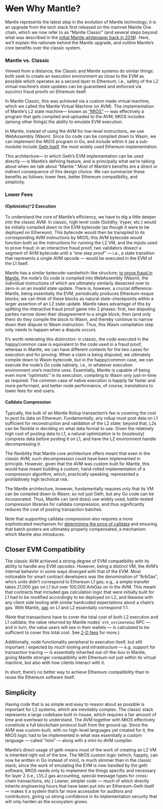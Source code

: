 # ~~Wen~~ Why Mantle?

Mantle represents the latest step in the evolution of Mantle technology; it is an upgrade from the tech stack first released on the mainnet Mantle One chain, which we now refer to as “Mantle Classic” (and several steps beyond what was described in the [initial Mantle whitepaper back in 2018](https://www.usenix.org/system/files/conference/usenixsecurity18/sec18-kalodner.pdf)). Here, we’ll explain the rationale behind the Mantle upgrade, and outline Mantle’s core benefits over the classic system.

### Mantle vs. Classic

Viewed from a distance, the Classic and Mantle systems do similar things: both seek to create an execution environment as close to the EVM as possible which operates as a second layer to Ethereum; i.e., safety of the L2 virtual machine’s state updates can be guaranteed and enforced via succinct fraud proofs on Ethereum itself.

In Mantle Classic, this was achieved via a custom made virtual machine, which we called the Mantle Virtual Machine (or AVM). The implementation of Mantle’s L2 state machine— known as [“MtOS”](./mtos/mtos.md) — was effectively a program that gets compiled and uploaded to the AVM; MtOS includes (among other things) the ability to emulate EVM execution.

In Mantle, instead of using the AVM for low-level instructions, we use WebAssembly (Wasm). Since Go code can be compiled down to Wasm, we can implement the MtOS program in Go, and include within it (as a sub-module) include [Geth itself](./mtos/geth.md), the most widely used Ethereum implementation.

This architecture— in which Geth’s EVM implementation can be used directly — is Mantle’s defining feature, and is principally what we’re talking about when we talk about “Mantle.” Most of Mantle’s benefits are a direct or indirect consequence of this design choice. We can summarize these benefits as follows: lower fees, better Ethereum compatibility, and simplicity.

### Lower Fees

#### (Optimistic)^2 Execution

To understand the core of Mantle’s efficiency, we have to dig a little deeper into the classic AVM. In classic, high level code (Solidity, Vyper, etc.) would be initially compiled down to the EVM bytecode (as though it were to be deployed on Ethereum). This bytecode would then be transpiled to its corresponding AVM instructions by MtOS; this AVM bytecode would function both as the instructions for running the L2 VM, and the inputs used to prove fraud; in an interactive fraud proof, two validators dissect a segment of AVM bytecode until a “one step proof” — i.e., a state transition that represents a single AVM opcode — would be executed in the EVM of the L1 itself.

Mantle has a similar bytecode-sandwhich-like structure; [to prove fraud in Mantle](./proving/challenge-manager.md), the node’s Go code is compiled into WebAssembly (Wasm), the individual instructions of which are ultimately similarly dissected over to zero-in on an invalid state update. There is, however, a crucial difference: Mantle, being essentially the EVM, periodically produces Ethereum-esque blocks; we can think of these blocks as natural state-checkpoints within a larger assertion of an L2 state update. Mantle takes advantage of this by splitting the interactive fraud proof game into 2 phases: first, two disputing parties narrow down their disagreement to a single block; then (and only then) do they compile the block to Wasm, and thereby continue to narrow down their dispute to Wasm instruction. Thus, this Wasm compilation step only needs to happen when a dispute occurs.

It’s worth reiterating this distinction: in classic, the code executed in the happy/common case is equivalent to the code used in a fraud proof, whereas in Mantle, we can have different contexts for the two cases for execution and for proving. When a claim is being disputed, we ultimately compile down to Wasm bytecode, but in the happy/common case, we can execute the node’s Go code natively, i.e., in whatever execution environment one’s machine uses. Essentially, Mantle is capable of being even more “optimistic” in its execution, compiling to Wasm only just-in-time as required. The common case of native execution is happily far faster and more performant, and better node performance, of course, translations to lower fees for end users.

#### Calldata Compression

Typically, the bulk of an Mantle Rollup transaction’s fee is covering the cost to post its data on Ethereum. Fundamentally, any rollup must post data on L1 sufficient for reconstruction and validation of the L2 state; beyond that, L2s can be flexible in deciding on what data format to use. Given the relatively high cost of posting data to L1, a natural optimization is to (losslessly) compress data before posting it on L1, and have the L2 environment handle decompressing it.

The flexibility that Mantle core architecture offers meant that even in the classic AVM, such decompression could have been implemented in principle. However, given that the AVM was custom built for Mantle, this would have meant building a custom, hand-rolled implementation of a compression algorithm, which, practically speaking, represented a prohibitively high technical risk.

The Mantle architecture, however, fundamentally requires only that its VM can be compiled down to Wasm; so not just Geth, but any Go code can be incorporated. Thus, Mantle can (and does) use widely used, battle-tested compression libraries for calldata compression, and thus significantly reduces the cost of posting transaction batches.

Note that supporting calldata compression also requires a more sophisticated mechanism for [determining the price of calldata](./mtos/l1-pricing.md) and ensuring that batch posters are ultimately properly compensated, a mechanism which Mantle also introduces.

## Closer EVM Compatibility

The classic AVM achieved a strong degree of EVM compatibility with its ability to handle any EVM opcodes. However, being a distinct VM, the AVM’s internal behavior in some ways diverged with that of the EVM. Most noticeable for smart contract developers was the denomination of “ArbGas”, who’s units didn’t correspond to Ethereum L1 gas; e.g,. a simple transfer takes 21,000 gas on L1 but over 100,000 ArbGas on in the AVM. This meant that contracts that included gas calculation logic that were initially built for L1 had to be modified accordingly to be deployed on L2, and likewise with any client side tooling with similar hardcoded expectations about a chain’s gas. With Mantle, [gas](./mtos/gas.md) on L1 and L2 essentially correspond 1:1.

(Note that transactions have to cover the total cost of both L2 execution and L1 calldata; the value returned by Mantle nodes' `eth_estimateGas` RPC — and in turn, the value users will see in their wallets — is calculated to be sufficient to cover this total cost. See [2-D fees](https://medium.com/mantlenetwork/understanding-mantle-2-dimensional-fees-fd1d582596c9) for more.)

Additionally, node functionality peripheral to execution itself, but still important / expected by much tooling and infrastructure — e.g. support for transaction tracing — is essentially inherited out-of-the-box in Mantle, giving Mantle stronger compatibility with Ethereum not just within its virtual machine, but also with how clients interact with it.

In short, there’s no better way to achieve Ethereum compatibility than to reuse the Ethereum software itself.

## Simplicity

Having code that is as simple and easy to reason about as possible is important for L2 systems, which are inevitably complex. The classic stack represents a large codebase built in-house, which requires a fair amount of time and overhead to understand. The AVM together with MtOS effectively constitute a full blockchain protocol built from the ground up. Since the AVM was custom-built, with no high-level languages yet created for it, the MtOS logic had to be implemented in what was essentially a custom language — called “mini” — along with a mini-to-AVM compiler.

Mantle’s direct usage of geth means most of the work of creating an L2 VM is inherited right out of the box. The MtOS custom logic (which, happily, can now be written in Go instead of mini), is much slimmer than in the classic stack; since the work of emulating the EVM is now handled by the geth software, MtOS needs only to implement the things specific and necessary for layer 2 (i.e., L1/L2 gas accounting, special message types for cross-chain transactions, etc.) Leaner, simpler code — much of which directly inherits engineering hours that have been put into an Ethereum-Geth itself — makes it a system that’s far more accessible for auditors and contributors, giving us strong confidence in its implementation security that will only harden as the ecosystem grows.
